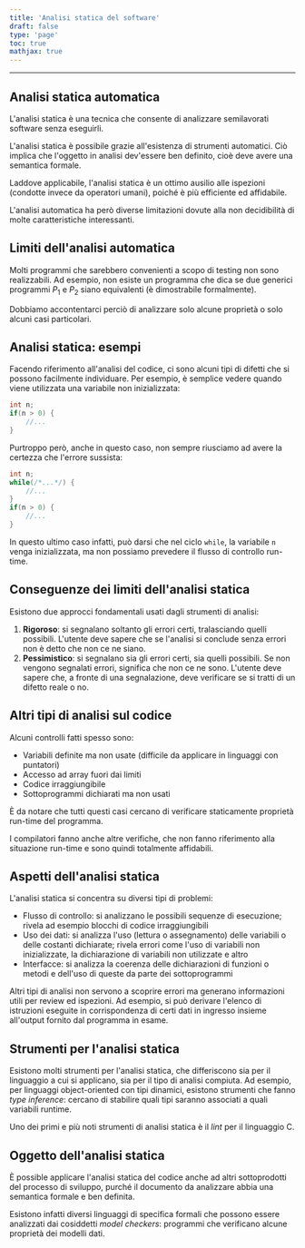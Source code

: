 ```yaml
---
title: 'Analisi statica del software'
draft: false
type: 'page'
toc: true
mathjax: true
---
```


---

## Analisi statica automatica

L'analisi statica è una tecnica che consente di analizzare semilavorati software senza eseguirli.

L'analisi statica è possibile grazie all'esistenza di strumenti automatici. Ciò implica che l'oggetto in analisi dev'essere ben definito, cioè deve avere una semantica formale.

Laddove applicabile, l'analisi statica è un ottimo ausilio alle ispezioni (condotte invece da operatori umani), poiché è più efficiente ed affidabile.

L'analisi automatica ha però diverse limitazioni dovute alla non decidibilità di molte caratteristiche interessanti.

## Limiti dell'analisi automatica

Molti programmi che sarebbero convenienti a scopo di testing non sono realizzabili. Ad esempio, non esiste un programma che dica se due generici programmi $P_1$ e $P_2$ siano equivalenti (è dimostrabile formalmente).

Dobbiamo accontentarci perciò di analizzare solo alcune proprietà o solo alcuni casi particolari.

## Analisi statica: esempi

Facendo riferimento all'analisi del codice, ci sono alcuni tipi di difetti che si possono facilmente individuare. Per esempio, è semplice vedere quando viene utilizzata una variabile non inizializzata:

```c
int n;
if(n > 0) {
	//...
}
```

Purtroppo però, anche in questo caso, non sempre riusciamo ad avere la certezza che l'errore sussista:

```c
int n;
while(/*...*/) {
	//...
}
if(n > 0) {
	//...
}
```

In questo ultimo caso infatti, può darsi che nel ciclo `while`, la variabile `n` venga inizializzata, ma non possiamo prevedere il flusso di controllo run-time.

## Conseguenze dei limiti dell'analisi statica

Esistono due approcci fondamentali usati dagli strumenti di analisi:

1. **Rigoroso**: si segnalano soltanto gli errori certi, tralasciando quelli possibili. L'utente deve sapere che se l'analisi si conclude senza errori non è detto che non ce ne siano.
2. **Pessimistico**: si segnalano sia gli errori certi, sia quelli possibili. Se non vengono segnalati errori, significa che non ce ne sono. L'utente deve sapere che, a fronte di una segnalazione, deve verificare se si tratti di un difetto reale o no.

## Altri tipi di analisi sul codice

Alcuni controlli fatti spesso sono:

- Variabili definite ma non usate (difficile da applicare in linguaggi con puntatori)
- Accesso ad array fuori dai limiti
- Codice irraggiungibile
- Sottoprogrammi dichiarati ma non usati

È da notare che tutti questi casi cercano di verificare staticamente proprietà run-time del programma.

I compilatori fanno anche altre verifiche, che non fanno riferimento alla situazione run-time e sono quindi totalmente affidabili.

## Aspetti dell'analisi statica

L'analisi statica si concentra su diversi tipi di problemi:

- Flusso di controllo: si analizzano le possibili sequenze di esecuzione; rivela ad esempio blocchi di codice irraggiungibili
- Uso dei dati: si analizza l'uso (lettura o assegnamento) delle variabili o delle costanti dichiarate; rivela errori come l'uso di variabili non inizializzate, la dichiarazione di variabili non utilizzate e altro
- Interfacce: si analizza la coerenza delle dichiarazioni di funzioni o metodi e dell'uso di queste da parte dei sottoprogrammi

Altri tipi di analisi non servono a scoprire errori ma generano informazioni utili per review ed ispezioni. Ad esempio, si può derivare l'elenco di istruzioni eseguite in corrispondenza di certi dati in ingresso insieme all'output fornito dal programma in esame.

## Strumenti per l'analisi statica

Esistono molti strumenti per l'analisi statica, che differiscono sia per il linguaggio a cui si applicano, sia per il tipo di analisi compiuta. Ad esempio, per linguaggi object-oriented con tipi dinamici, esistono strumenti che fanno *type inference*: cercano di stabilire quali tipi saranno associati a quali variabili runtime.

Uno dei primi e più noti strumenti di analisi statica è il *lint* per il linguaggio C.

## Oggetto dell'analisi statica

È possible applicare l'analisi statica del codice anche ad altri sottoprodotti del processo di sviluppo, purché il documento da analizzare abbia una semantica formale e ben definita.

Esistono infatti diversi linguaggi di specifica formali che possono essere analizzati dai cosiddetti *model checkers*: programmi che verificano alcune proprietà dei modelli dati.

